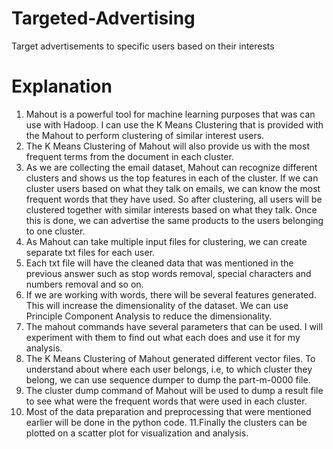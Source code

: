# Targeted-Advertising
Target advertisements to specific users based on their interests

# Explanation
1.	Mahout is a powerful tool for machine learning purposes that was can use with Hadoop. I can use the K Means Clustering that is provided with the
Mahout to perform clustering of similar interest users.
2.	The K Means Clustering of Mahout will also provide us with the most frequent terms from the document in each cluster.
3.	As we are collecting the email dataset, Mahout can recognize different clusters and shows us the top features in each of the cluster. If we can cluster users based on what they talk on emails, we can know the most frequent words that they have used. So after clustering, all users will be clustered together with similar interests based on what they talk. Once this is done, we can advertise the same products to the users belonging to one cluster.
4.	As Mahout can take multiple input files for clustering, we can create separate txt files for each user.
5.	Each txt file will have the cleaned data that was mentioned in the previous answer such as stop words removal, special characters and numbers removal and so on.
6.	If we are working with words, there will be several features generated. This will increase the dimensionality of the dataset. We can use Principle
Component Analysis to reduce the dimensionality.
7.	The mahout commands have several parameters that can be used. I will experiment with them to find out what each does and use it for my analysis.
8.	The K Means Clustering of Mahout generated different vector files. To understand about where each user belongs, i.e, to which cluster they belong, we can use sequence dumper to dump the part-m-0000 file.
9.	The cluster dump command of Mahout will be used to dump a result file to see what were the frequent words that were used in each cluster.
10.	Most of the data preparation and preprocessing that were mentioned earlier will be done in the python code.
11.Finally the clusters can be plotted on a scatter plot for visualization and analysis.
